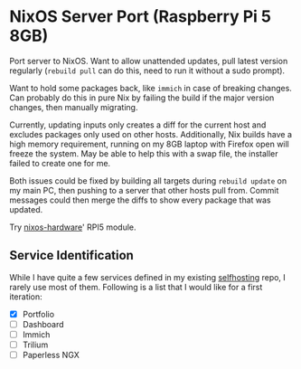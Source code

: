 # NixOS Server Port (Raspberry Pi 5 8GB)

Port server to NixOS. Want to allow unattended updates, pull latest version
regularly (`rebuild pull` can do this, need to run it without a sudo prompt).

Want to hold some packages back, like `immich` in case of breaking changes. Can
probably do this in pure Nix by failing the build if the major version changes,
then manually migrating.

Currently, updating inputs only creates a diff for the current host and excludes
packages only used on other hosts. Additionally, Nix builds have a high memory
requirement, running on my 8GB laptop with Firefox open will freeze the system.
May be able to help this with a swap file, the installer failed to create one
for me.

Both issues could be fixed by building all targets during `rebuild update` on my
main PC, then pushing to a server that other hosts pull from. Commit messages
could then merge the diffs to show every package that was updated.

Try [nixos-hardware](https://github.com/NixOS/nixos-hardware)' RPI5 module.

## Service Identification

While I have quite a few services defined in my existing
[selfhosting](https://github.com/kieranknowles1/selfhosting) repo, I rarely use
most of them. Following is a list that I would like for a first iteration:

- [x] Portfolio
- [ ] Dashboard
- [ ] Immich
- [ ] Trilium
- [ ] Paperless NGX
